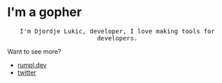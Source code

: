 # I'm a gopher

<p align="center">
  <samp>
I'm Djordje Lukic, developer, I love making tools for developers.
  </samp>
</p>

Want to see more?

* [rumpl.dev](https://rumpl.dev)
* [twitter](https://twitter.com/rumpl)
